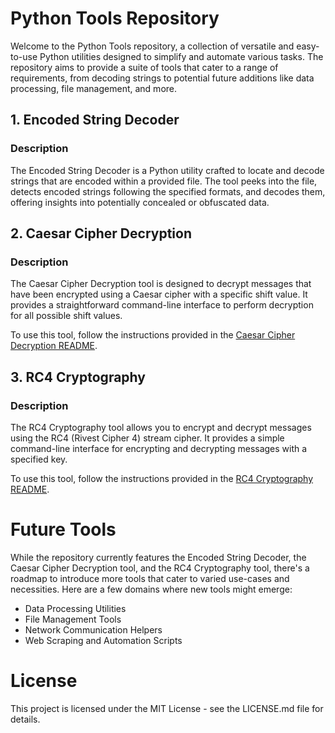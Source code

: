 # Python Tools Repository

Welcome to the Python Tools repository, a collection of versatile and easy-to-use Python utilities designed to simplify and automate various tasks. The repository aims to provide a suite of tools that cater to a range of requirements, from decoding strings to potential future additions like data processing, file management, and more.

## 1. Encoded String Decoder

### Description
The Encoded String Decoder is a Python utility crafted to locate and decode strings that are encoded within a provided file. The tool peeks into the file, detects encoded strings following the specified formats, and decodes them, offering insights into potentially concealed or obfuscated data.

## 2. Caesar Cipher Decryption

### Description
The Caesar Cipher Decryption tool is designed to decrypt messages that have been encrypted using a Caesar cipher with a specific shift value. It provides a straightforward command-line interface to perform decryption for all possible shift values.

To use this tool, follow the instructions provided in the [Caesar Cipher Decryption README](caesar_decryption/README.md).

## 3. RC4 Cryptography

### Description
The RC4 Cryptography tool allows you to encrypt and decrypt messages using the RC4 (Rivest Cipher 4) stream cipher. It provides a simple command-line interface for encrypting and decrypting messages with a specified key.

To use this tool, follow the instructions provided in the [RC4 Cryptography README](rc4crypt/README.md).

# Future Tools
While the repository currently features the Encoded String Decoder, the Caesar Cipher Decryption tool, and the RC4 Cryptography tool, there's a roadmap to introduce more tools that cater to varied use-cases and necessities. Here are a few domains where new tools might emerge:

- Data Processing Utilities
- File Management Tools
- Network Communication Helpers
- Web Scraping and Automation Scripts

# License

This project is licensed under the MIT License - see the LICENSE.md file for details.
